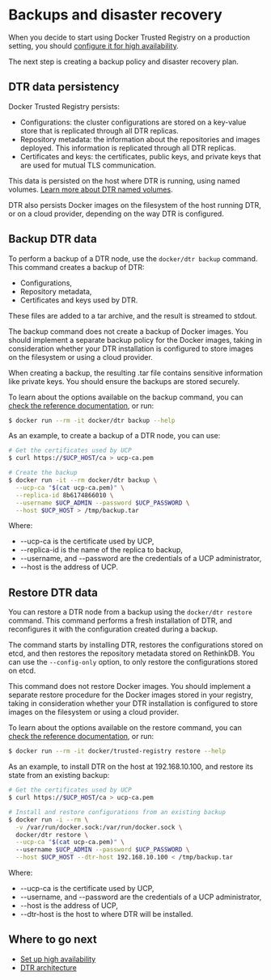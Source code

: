 <!--[metadata]>
+++
title = "Backups and disaster recovery"
description = "Learn how to backup your Docker Trusted Registry cluster, and to recover your cluster from an existing backup."
keywords = ["docker, registry, high-availability, backup, recovery"]
[menu.main]
parent="dtr_menu_high_availability"
identifier="dtr_backup_disaster_recovery"
weight=10
+++
<![end-metadata]-->


# Backups and disaster recovery

When you decide to start using Docker Trusted Registry on a production
setting, you should [configure it for high availability](high-availability.md).

The next step is creating a backup policy and disaster recovery plan.

## DTR data persistency

Docker Trusted Registry persists:

* Configurations: the cluster configurations are stored on a key-value store
that is replicated through all DTR replicas.
* Repository metadata: the information about the repositories and
images deployed. This information is replicated through all DTR replicas.
* Certificates and keys: the certificates, public keys, and private keys that
are used for mutual TLS communication.

This data is persisted on the host where DTR is running, using named volumes.
[Learn more about DTR named volumes](../architecture.md).

DTR also persists Docker images on the filesystem of the host running DTR, or
on a cloud provider, depending on the way DTR is configured.

## Backup DTR data

To perform a backup of a DTR node, use the `docker/dtr backup` command. This
command creates a backup of DTR:

* Configurations,
* Repository metadata,
* Certificates and keys used by DTR.

These files are added to a tar archive, and the result is streamed to stdout.

The backup command does not create a backup of Docker images. You should
implement a separate backup policy for the Docker images, taking in
consideration whether your DTR installation is configured to store images on the
filesystem or using a cloud provider.

When creating a backup, the resulting .tar file contains sensitive information
like private keys. You should ensure the backups are stored securely.

To learn about the options available on the backup command, you can
[check the reference documentation](../reference/backup.md), or run:

```bash
$ docker run --rm -it docker/dtr backup --help
```

As an example, to create a backup of a DTR node, you can use:

```bash
# Get the certificates used by UCP
$ curl https://$UCP_HOST/ca > ucp-ca.pem

# Create the backup
$ docker run -it --rm docker/dtr backup \
  --ucp-ca "$(cat ucp-ca.pem)" \
  --replica-id 8b6174866010 \
  --username $UCP_ADMIN --password $UCP_PASSWORD \
  --host $UCP_HOST > /tmp/backup.tar
```

Where:

* --ucp-ca is the certificate used by UCP,
* --replica-id is the name of the replica to backup,
* --username, and --password are the credentials of a UCP administrator,
* --host is the address of UCP.

## Restore DTR data

You can restore a DTR node from a backup using the `docker/dtr restore`
command.
This command performs a fresh installation of DTR, and reconfigures it with
the configuration created during a backup.

The command starts by installing DTR, restores the configurations stored on
etcd, and then restores the repository metadata stored on RethinkDB. You
can use the `--config-only` option, to only restore the configurations stored
on etcd.

This command does not restore Docker images. You should implement a separate
restore procedure for the Docker images stored in your registry, taking in
consideration whether your DTR installation is configured to store images on
the filesystem or using a cloud provider.

To learn about the options available on the restore command, you can
[check the reference documentation](../reference/restore.md), or run:

```bash
$ docker run --rm -it docker/trusted-registry restore --help
```

As an example, to install DTR on the host at 192.168.10.100, and restore its
state from an existing backup:

```bash
# Get the certificates used by UCP
$ curl https://$UCP_HOST/ca > ucp-ca.pem

# Install and restore configurations from an existing backup
$ docker run -i --rm \
  -v /var/run/docker.sock:/var/run/docker.sock \
  docker/dtr restore \
  --ucp-ca "$(cat ucp-ca.pem)" \  
  --username $UCP_ADMIN --password $UCP_PASSWORD \
  --host $UCP_HOST --dtr-host 192.168.10.100 < /tmp/backup.tar
```

Where:

* --ucp-ca is the certificate used by UCP,
* --username, and --password are the credentials of a UCP administrator,
* --host is the address of UCP,
* --dtr-host is the host to where DTR will be installed.


## Where to go next

* [Set up high availability](high-availability.md)
* [DTR architecture](../architecture.md)
